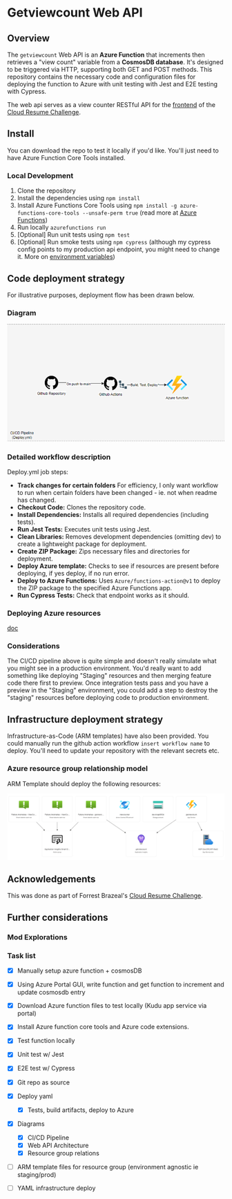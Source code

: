 # Getviewcount Web API

## Overview

The `getviewcount` Web API is an **Azure Function** that increments then retrieves a "view count" variable from a **CosmosDB database**. It's designed to be triggered via HTTP, supporting both GET and POST methods. This repository contains the necessary code and configuration files for deploying the function to Azure with unit testing with Jest and E2E testing with Cypress.

The web api serves as a view counter RESTful API for the [frontend](https://github.com/hughdtt/cloud-resume-frontend) of the [Cloud Resume Challenge](https://cloudresumechallenge.dev/).

## Install

You can download the repo to test it locally if you'd like. You'll just need to have Azure Function Core Tools installed.

### Local Development

1. Clone the repository
2. Install the dependencies using `npm install`
3. Install Azure Functions Core Tools using `npm install -g azure-functions-core-tools --unsafe-perm true` (read more at [Azure Functions](https://learn.microsoft.com/en-us/azure/azure-functions/functions-run-local?tabs=windows%2Cportal%2Cv2%2Cbash&pivots=programming-language-csharp))
4. Run locally `azurefunctions run`
5. [Optional] Run unit tests using `npm test`
6. [Optional] Run smoke tests using `npm cypress` (although my cypress config points to my production api endpoint, you might need to change it. More on [environment variables](https://docs.cypress.io/guides/guides/environment-variables))

## Code deployment strategy

For illustrative purposes, deployment flow has been drawn below.

### Diagram

![workflow-diagram.png](./assets/ci-cd.PNG)

### Detailed workflow description

Deploy.yml job steps:

- **Track changes for certain folders** For efficiency, I only want workflow to run when certain folders have been changed - ie. not when readme has changed.
- **Checkout Code:** Clones the repository code.
- **Install Dependencies:** Installs all required dependencies (including tests).
- **Run Jest Tests:** Executes unit tests using Jest.
- **Clean Libraries:** Removes development dependencies (omitting dev) to create a lightweight package for deployment.
- **Create ZIP Package:** Zips necessary files and directories for deployment.
- **Deploy Azure template:** Checks to see if resources are present before deploying, if yes deploy, if no run error.
- **Deploy to Azure Functions:** Uses `Azure/functions-action@v1` to deploy the ZIP package to the specified Azure Functions app.
- **Run Cypress Tests:** Check that endpoint works as it should.

### Deploying Azure resources

[doc](https://learn.microsoft.com/en-us/azure/azure-resource-manager/templates/deploy-github-actions?tabs=userlevel)

### Considerations

The CI/CD pipeline above is quite simple and doesn't really simulate what you might see in a production environment. You'd really want to add something like deploying "Staging" resources and then merging feature code there first to preview. Once integration tests pass and you have a preview in the "Staging" environment, you could add a step to destroy the "staging" resources before deploying code to production environment.

## Infrastructure deployment strategy

Infrastructure-as-Code (ARM templates) have also been provided. You could manually run the github action workflow `insert workflow name` to deploy. You'll need to update your repository with the relevant secrets etc.

### Azure resource group relationship model

ARM Template should deploy the following resources:

![resource-visualiser.png](./assets/resource-visualiser.PNG)

## Acknowledgements
This was done as part of Forrest Brazeal's [Cloud Resume Challenge](https://cloudresumechallenge.dev/).

## Further considerations
### Mod Explorations

### Task list
- [x] Manually setup azure function + cosmosDB
- [x] Using Azure Portal GUI, write function and get function to increment and update cosmosdb entry
- [x] Download Azure function files to test locally (Kudu app service via portal)
- [x] Install Azure function core tools and Azure code extensions.
- [x] Test function locally
- [x] Unit test w/ Jest
- [x] E2E test w/ Cypress
- [x] Git repo as source
- [x] Deploy yaml
    - [x] Tests, build artifacts, deploy to Azure
- [x] Diagrams
    - [x] CI/CD Pipeline
    - [x] Web API Architecture
    - [x] Resource group relations
- [ ] ARM template files for resource group (environment agnostic ie staging/prod)
- [ ] YAML infrastructure deploy


